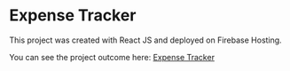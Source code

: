 # Expense Tracker

This project was created with React JS and deployed on Firebase Hosting.

You can see the project outcome here: [Expense Tracker](https://expense-tracker-643b4.web.app/)

